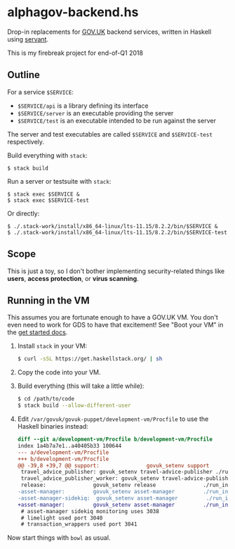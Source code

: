 alphagov-backend.hs
===================

Drop-in replacements for [GOV.UK][] backend services, written in
Haskell using [servant][].

This is my firebreak project for end-of-Q1 2018

[GOV.UK]: https://www.gov.uk
[servant]: http://haskell-servant.readthedocs.io


Outline
-------

For a service `$SERVICE`:

- `$SERVICE/api`
  is a library defining its interface
- `$SERVICE/server`
  is an executable providing the server
- `$SERVICE/test`
  is an executable intended to be run against the server

The server and test executables are called `$SERVICE` and
`$SERVICE-test` respectively.

Build everything with `stack`:

    $ stack build

Run a server or testsuite with `stack`:

    $ stack exec $SERVICE &
    $ stack exec $SERVICE-test

Or directly:

    $ ./.stack-work/install/x86_64-linux/lts-11.15/8.2.2/bin/$SERVICE &
    $ ./.stack-work/install/x86_64-linux/lts-11.15/8.2.2/bin/$SERVICE-test


Scope
-----

This is just a toy, so I don't bother implementing security-related
things like **users**, **access protection**, or **virus scanning**.


Running in the VM
-----------------

This assumes you are fortunate enough to have a GOV.UK VM.  You don't
even need to work for GDS to have that excitement!  See "Boot your VM"
in the [get started docs][].

[get started docs]: https://docs.publishing.service.gov.uk/manual/get-started.html#4-boot-your-vm

1. Install `stack` in your VM:

    ```bash
    $ curl -sSL https://get.haskellstack.org/ | sh
    ```

2. Copy the code into your VM.

3. Build everything (this will take a little while):
    ```bash
    $ cd /path/to/code
    $ stack build --allow-different-user
    ```

4. Edit `/var/govuk/govuk-puppet/development-vm/Procfile` to use the Haskell binaries instead:
    ```diff
    diff --git a/development-vm/Procfile b/development-vm/Procfile
    index 1a4b7a7e1..a40405b33 100644
    --- a/development-vm/Procfile
    +++ b/development-vm/Procfile
    @@ -39,8 +39,7 @@ support:               govuk_setenv support               ./run_in.sh ../../supp
     travel_advice_publisher: govuk_setenv travel-advice-publisher ./run_in.sh ../../travel-advice-publisher bundle exec rails server -p 3035
     travel_advice_publisher_worker: govuk_setenv travel-advice-publisher ./run_in.sh ../../travel-advice-publisher bundle exec sidekiq -C ./config/sidekiq.yml
     release:               govuk_setenv release               ./run_in.sh ../../release        bundle exec rails server -p 3036
    -asset-manager:         govuk_setenv asset-manager         ./run_in.sh ../../asset-manager  bundle exec rails server -p 3037
    -asset-manager-sidekiq:  govuk_setenv asset-manager         ./run_in.sh ../../asset-manager  bundle exec sidekiq -C ./config/sidekiq.yml
    +asset-manager:         govuk_setenv asset-manager         ./run_in.sh ../../alphagov-backend.hs stack exec --allow-different-user asset-manager
     # asset-manager sidekiq monitoring uses 3038
     # limelight used port 3040
     # transaction_wrappers used port 3041
    ```

Now start things with `bowl` as usual.
